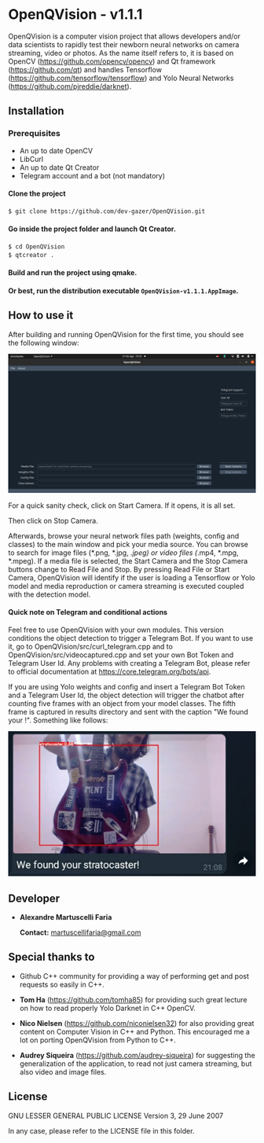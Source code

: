# OpenQVision - v1.1.1

OpenQVision is a computer vision project that allows developers and/or data scientists to rapidly test their newborn neural networks on camera streaming, video or photos. As the name itself refers to, it is based on OpenCV (https://github.com/opencv/opencv) and Qt framework (https://github.com/qt) and handles Tensorflow (https://github.com/tensorflow/tensorflow) and Yolo Neural Networks (https://github.com/pjreddie/darknet).

## Installation

### Prerequisites
- An up to date OpenCV
- LibCurl
- An up to date Qt Creator
- Telegram account and a bot (not mandatory)

#### Clone the project

```sh
$ git clone https://github.com/dev-gazer/OpenQVision.git
```

#### Go inside the project folder and launch Qt Creator.
```sh
$ cd OpenQVision
$ qtcreator .
```

#### Build and run the project using qmake.

#### Or best, run the distribution executable `OpenQVision-v1.1.1.AppImage`.

## How to use it

After building and running OpenQVision for the first time, you should see the following window:

![alt text](https://github.com/dev-gazer/OpenQVision/blob/1.1.1/OpenQVision-MainWindow.png)

For a quick sanity check, click on Start Camera. If it opens, it is all set.

Then click on Stop Camera.

Afterwards, browse your neural network files path (weights, config and classes) to the main window and pick your media source. You can browse to search for image files (*.png, *.jpg, *.jpeg) or video files (*.mp4, *.mpg, *.mpeg). If a media file is selected, the Start Camera and the Stop Camera buttons change to Read File and Stop. By pressing Read File or Start Camera, OpenQVision will identify if the user is loading a Tensorflow or Yolo model and media reproduction or camera streaming is executed coupled with the detection model.

#### Quick note on Telegram and conditional actions

Feel free to use OpenQVision with your own modules. This version conditions the object detection to trigger a Telegram Bot. If you want to use it, go to OpenQVision/src/curl_telegram.cpp and to OpenQVision/src/videocaptured.cpp and set your own Bot Token and Telegram User Id. Any problems with creating a Telegram Bot, please refer to official documentation at https://core.telegram.org/bots/api.

If you are using Yolo weights and config and insert a Telegram Bot Token and a Telegram User Id, the object detection will trigger the chatbot after counting five frames with an object from your model classes. The fifth frame is captured in results directory and sent with the caption "We found your <name-of-the-object>!". Something like follows:

![alt text](https://github.com/dev-gazer/OpenQVision/blob/main/telegram-bot-example.png)


## Developer
* **Alexandre Martuscelli Faria**

    **Contact:** martuscellifaria@gmail.com

## Special thanks to
* Github C++ community for providing a way of performing get and post requests so easily in C++.

* **Tom Ha** (https://github.com/tomha85) for providing such great lecture on how to read properly Yolo Darknet in C++ OpenCV.

* **Nico Nielsen** (https://github.com/niconielsen32) for also providing great content on Computer Vision in C++ and Python. This encouraged me a lot on porting OpenQVision from Python to C++.

* **Audrey Siqueira** (https://github.com/audrey-siqueira) for suggesting the generalization of the application, to read not just camera streaming, but also video and image files.

## License

GNU LESSER GENERAL PUBLIC LICENSE
Version 3, 29 June 2007

In any case, please refer to the LICENSE file in this folder.

